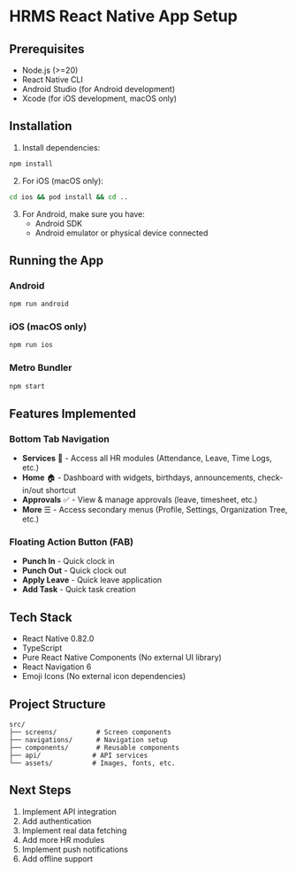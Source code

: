 # HRMS React Native App Setup

## Prerequisites
- Node.js (>=20)
- React Native CLI
- Android Studio (for Android development)
- Xcode (for iOS development, macOS only)

## Installation

1. Install dependencies:
```bash
npm install
```

2. For iOS (macOS only):
```bash
cd ios && pod install && cd ..
```

3. For Android, make sure you have:
   - Android SDK
   - Android emulator or physical device connected

## Running the App

### Android
```bash
npm run android
```

### iOS (macOS only)
```bash
npm run ios
```

### Metro Bundler
```bash
npm start
```

## Features Implemented

### Bottom Tab Navigation
- **Services** 🧩 - Access all HR modules (Attendance, Leave, Time Logs, etc.)
- **Home** 🏠 - Dashboard with widgets, birthdays, announcements, check-in/out shortcut
- **Approvals** ✅ - View & manage approvals (leave, timesheet, etc.)
- **More** ☰ - Access secondary menus (Profile, Settings, Organization Tree, etc.)

### Floating Action Button (FAB)
- **Punch In** - Quick clock in
- **Punch Out** - Quick clock out
- **Apply Leave** - Quick leave application
- **Add Task** - Quick task creation

## Tech Stack
- React Native 0.82.0
- TypeScript
- Pure React Native Components (No external UI library)
- React Navigation 6
- Emoji Icons (No external icon dependencies)

## Project Structure
```
src/
├── screens/          # Screen components
├── navigations/      # Navigation setup
├── components/       # Reusable components
├── api/             # API services
└── assets/          # Images, fonts, etc.
```

## Next Steps
1. Implement API integration
2. Add authentication
3. Implement real data fetching
4. Add more HR modules
5. Implement push notifications
6. Add offline support

